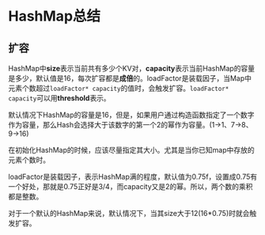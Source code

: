 # HashMap总结

## 扩容

HashMap中**size**表示当前共有多少个KV对，**capacity**表示当前HashMap的容量是多少，默认值是16，每次扩容都是**成倍**的。loadFactor是装载因子，当Map中元素个数超过`loadFactor* capacity`的值时，会触发扩容。`loadFactor* capacity`可以用**threshold**表示。

默认情况下HashMap的容量是16，但是，如果用户通过构造函数指定了一个数字作为容量，那么Hash会选择大于该数字的第一个2的幂作为容量。(1->1、7->8、9->16)

在初始化HashMap的时候，应该尽量指定其大小。尤其是当你已知map中存放的元素个数时。

loadFactor是装载因子，表示HashMap满的程度，默认值为0.75f，设置成0.75有一个好处，那就是0.75正好是3/4，而capacity又是2的幂。所以，两个数的乘积都是整数。

对于一个默认的HashMap来说，默认情况下，当其size大于12(16*0.75)时就会触发扩容。

